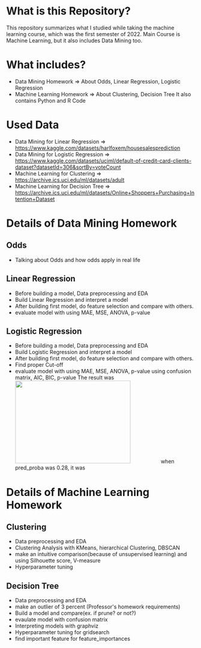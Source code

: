 # What is this Repository?
This repository summarizes what I studied while taking the machine learning course, which was the first semester of 2022. Main Course is Machine Learning, but it also includes Data Mining too. 

# What includes?
+ Data Mining Homework => About Odds, Linear Regression, Logistic Regression
+ Machine Learning Homework => About Clustering, Decision Tree
It also contains Python and R Code

# Used Data
+ Data Mining for Linear Regression => https://www.kaggle.com/datasets/harlfoxem/housesalesprediction
+ Data Mining for Logistic Regression => https://www.kaggle.com/datasets/uciml/default-of-credit-card-clients-dataset?datasetId=306&sortBy=voteCount
+ Machine Learning for Clustering => https://archive.ics.uci.edu/ml/datasets/adult
+ Machine Learning for Decision Tree => https://archive.ics.uci.edu/ml/datasets/Online+Shoppers+Purchasing+Intention+Dataset

# Details of Data Mining Homework
## Odds
+ Talking about Odds and how odds apply in real life
## Linear Regression
+ Before building a model, Data preprocessing and EDA
+ Build Linear Regression and interpret a model
+ After building first model, do feature selection and compare with others.
+ evaluate model with using MAE, MSE, ANOVA, p-value
## Logistic Regression
+ Before building a model, Data preprocessing and EDA
+ Build Logistic Regression and interpret a model
+ After building first model, do feature selection and compare with others.
+ Find proper Cut-off
+ evaluate model with using MAE, MSE, ANOVA, p-value using confusion matrix, AIC, BIC, p-value
The result was <br>
<img src = "https://user-images.githubusercontent.com/84063359/177470861-c8b37556-34fe-4e88-bd3e-df0c43a9203a.png" width = 80% height = 220></img>
when pred_proba was 0.28, it was 

# Details of Machine Learning Homework
## Clustering
+ Data preprocessing and EDA
+ Clustering Analysis with KMeans, hierarchical Clustering, DBSCAN
+ make an intuitive comparison(because of unsupervised learning) and using Silhouette score, V-measure
+ Hyperparameter tuning

## Decision Tree
+ Data preprocessing and EDA
+ make an outlier of 3 percent (Professor's homework requirements)
+ Build a model and compare(ex. if prune? or not?)
+ evaulate model with confusion matrix
+ Interpreting models with graphviz
+ Hyperparameter tuning for gridsearch
+ find important feature for feature_importances
